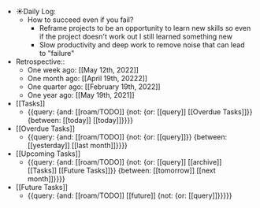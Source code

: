 - ☀️Daily Log:
    - How to succeed even if you fail?
        - Reframe projects to be an opportunity to learn new skills so even if the project doesn't work out I still learned something new
        - Slow productivity and deep work to remove noise that can lead to "failure"
- Retrospective::
    - One week ago: [[May 12th, 2022]]
    - One month ago: [[April 19th, 20222]]
    - One quarter ago: [[February 19th, 2022]]
    - One year ago: [[May 19th, 2021]]
- [[Tasks]]
    - {{query: {and: [[roam/TODO]] {not: {or: [[query]] [[Overdue Tasks]]}} {between: [[today]] [[today]]}}}}
- [[Overdue Tasks]]
    - {{query: {and: [[roam/TODO]] {not: {or: [[query]]}} {between: [[yesterday]] [[last month]]}}}}
- [[Upcoming Tasks]]
    - {{query: {and: [[roam/TODO]] {not: {or: [[query]] [[archive]] [[Tasks]] [[Future Tasks]]}} {between: [[tomorrow]] [[next month]]}}}}
- [[Future Tasks]]
    - {{query: {and: [[roam/TODO]] [[future]] {not: {or: [[query]]}}}}}
